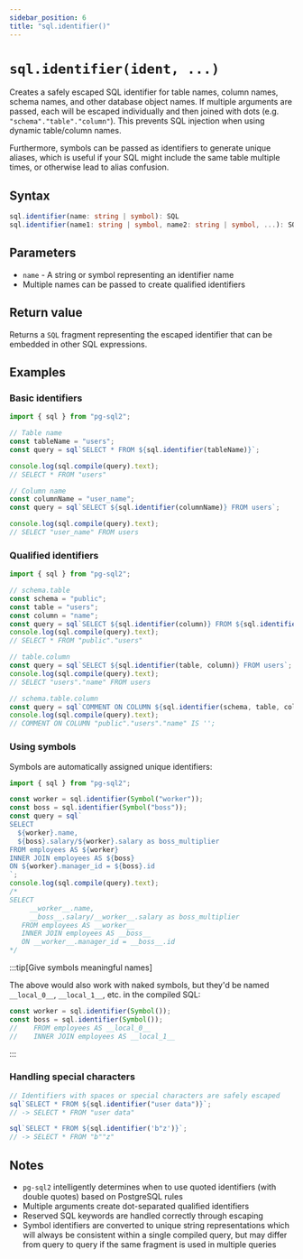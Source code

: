 ```yaml
---
sidebar_position: 6
title: "sql.identifier()"
---
```


# `sql.identifier(ident, ...)`

Creates a safely escaped SQL identifier for table names, column names, schema
names, and other database object names. If multiple arguments are passed, each
will be escaped individually and then joined with dots (e.g.
`"schema"."table"."column"`). This prevents SQL injection when using dynamic
table/column names.

Furthermore, symbols can be passed as identifiers to generate unique aliases,
which is useful if your SQL might include the same table multiple times, or
otherwise lead to alias confusion.

## Syntax

```typescript
sql.identifier(name: string | symbol): SQL
sql.identifier(name1: string | symbol, name2: string | symbol, ...): SQL
```

## Parameters

- `name` - A string or symbol representing an identifier name
- Multiple names can be passed to create qualified identifiers

## Return value

Returns a `SQL` fragment representing the escaped identifier that can be
embedded in other SQL expressions.

## Examples

### Basic identifiers

```js
import { sql } from "pg-sql2";

// Table name
const tableName = "users";
const query = sql`SELECT * FROM ${sql.identifier(tableName)}`;

console.log(sql.compile(query).text);
// SELECT * FROM "users"

// Column name
const columnName = "user_name";
const query = sql`SELECT ${sql.identifier(columnName)} FROM users`;

console.log(sql.compile(query).text);
// SELECT "user_name" FROM users
```

### Qualified identifiers

```js
import { sql } from "pg-sql2";

// schema.table
const schema = "public";
const table = "users";
const column = "name";
const query = sql`SELECT ${sql.identifier(column)} FROM ${sql.identifier(schema, table)}`;
console.log(sql.compile(query).text);
// SELECT * FROM "public"."users"

// table.column
const query = sql`SELECT ${sql.identifier(table, column)} FROM users`;
console.log(sql.compile(query).text);
// SELECT "users"."name" FROM users

// schema.table.column
const query = sql`COMMENT ON COLUMN ${sql.identifier(schema, table, column)} IS ''`;
console.log(sql.compile(query).text);
// COMMENT ON COLUMN "public"."users"."name" IS '';
```

### Using symbols

Symbols are automatically assigned unique identifiers:

```js
import { sql } from "pg-sql2";

const worker = sql.identifier(Symbol("worker"));
const boss = sql.identifier(Symbol("boss"));
const query = sql`
SELECT
  ${worker}.name,
  ${boss}.salary/${worker}.salary as boss_multiplier
FROM employees AS ${worker}
INNER JOIN employees AS ${boss}
ON ${worker}.manager_id = ${boss}.id
`;
console.log(sql.compile(query).text);
/* 
SELECT
     __worker__.name,
     __boss__.salary/__worker__.salary as boss_multiplier
   FROM employees AS __worker__
   INNER JOIN employees AS __boss__
   ON __worker__.manager_id = __boss__.id
*/
```

:::tip[Give symbols meaningful names]

The above would also work with naked symbols, but they'd be named `__local_0__`,
`__local_1__`, etc. in the compiled SQL:

```js
const worker = sql.identifier(Symbol());
const boss = sql.identifier(Symbol());
//    FROM employees AS __local_0__
//    INNER JOIN employees AS __local_1__
```

:::

### Handling special characters

```js
// Identifiers with spaces or special characters are safely escaped
sql`SELECT * FROM ${sql.identifier("user data")}`;
// -> SELECT * FROM "user data"

sql`SELECT * FROM ${sql.identifier('b"z')}`;
// -> SELECT * FROM "b""z"
```

## Notes

- `pg-sql2` intelligently determines when to use quoted identifiers (with double
  quotes) based on PostgreSQL rules
- Multiple arguments create dot-separated qualified identifiers
- Reserved SQL keywords are handled correctly through escaping
- Symbol identifiers are converted to unique string representations which will
  always be consistent within a single compiled query, but may differ from query
  to query if the same fragment is used in multiple queries
